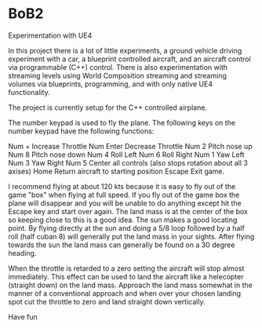 # BoB2
Experimentation with UE4

In this project there is a lot of little experiments, a ground vehicle driving experiment with a car, a blueprint controlled aircraft, and an aircraft control via programmable (C++) control. There is also experimentation with streaming levels using World Composition streaming and streaming volumes via blueprints, programming, and with only native UE4 functionality.

The project is currently setup for the C++ controlled airplane.

The number keypad is used to fly the plane.
The following keys on the number keypad have the following functions:

Num +      Increase Throttle
Num Enter  Decrease Throttle
Num 2      Pitch nose up
Num 8      Pitch nose down
Num 4      Roll Left
Num 6      Roll Right
Num 1      Yaw Left
Num 3      Yaw Right
Num 5      Center all controls (also stops rotation about all 3 axises)
Home       Return aircraft to starting position
Escape     Exit game.

I recommend flying at about 120 kts because it is easy to fly out of the game "box" when flying at full speed.
If you fly out of the game box the plane will disappear and you will be unable to do anything except hit the Escape key
and start over again.
The land mass is at the center of the box so keeping close to this is a good idea.
The sun makes a good locating point.
By flying directly at the sun and doing a 5/8 loop followed by a half roll (half cuban 8) will generally put the land mass in your sights.
After flying towards the sun the land mass can generally be found on a 30 degree heading.

When the throttle is retarded to a zero setting the aircraft will stop almost immediately. This effect can be used to land
the aircraft like a helecopter (straight down) on the land mass. Approach the land mass somewhat in the manner of a conventional
approach and when over your chosen landing spot cut the throttle to zero and land straight down vertically.

Have fun
